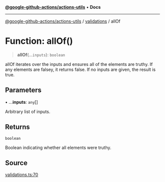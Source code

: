 [**@google-github-actions/actions-utils**](../../README.md) • **Docs**

***

[@google-github-actions/actions-utils](../../modules.md) / [validations](../README.md) / allOf

# Function: allOf()

> **allOf**(...`inputs`): `boolean`

allOf iterates over the inputs and ensures all of the elements are truthy. If
any elements are falsey, it returns false. If no inputs are given, the result
is true.

## Parameters

• ...**inputs**: `any`[]

Arbitrary list of inputs.

## Returns

`boolean`

Boolean indicating whether all elements were truthy.

## Source

[validations.ts:70](https://github.com/google-github-actions/actions-utils/blob/main/src/validations.ts#L70)
